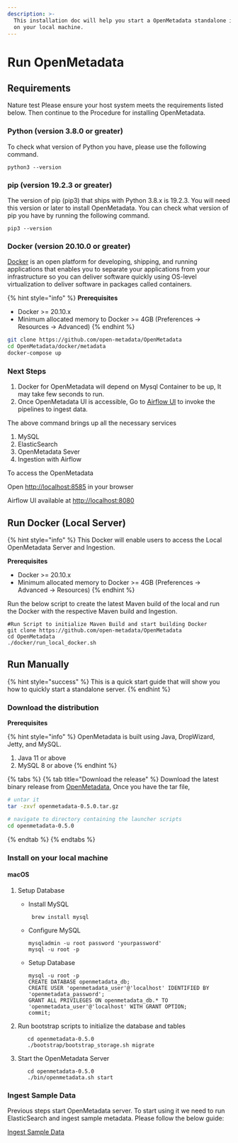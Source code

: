 ```yaml
---
description: >-
  This installation doc will help you start a OpenMetadata standalone instance
  on your local machine.
---
```


# Run OpenMetadata

## Requirements

Nature test Please ensure your host system meets the requirements listed below. Then continue to the Procedure for installing OpenMetadata.

### Python (version 3.8.0 or greater)

To check what version of Python you have, please use the following command.

```
python3 --version
```

### pip (version 19.2.3 or greater)

The version of pip (pip3) that ships with Python 3.8.x is 19.2.3. You will need this version or later to install OpenMetadata. You can check what version of pip you have by running the following command.

```
pip3 --version
```

### Docker (version 20.10.0 or greater)

[Docker](https://docs.docker.com/get-started/overview/) is an open platform for developing, shipping, and running applications that enables you to separate your applications from your infrastructure so you can deliver software quickly using OS-level virtualization to deliver software in packages called containers.

{% hint style="info" %}
**Prerequisites**

* Docker >= 20.10.x
* Minimum allocated memory to Docker >= 4GB (Preferences -> Resources -> Advanced)
{% endhint %}

```bash
git clone https://github.com/open-metadata/OpenMetadata
cd OpenMetadata/docker/metadata
docker-compose up
```

### Next Steps

1. Docker for OpenMetadata will depend on Mysql Container to be up, It may take few seconds to run.
2. Once OpenMetadata UI is accessible, Go to [Airflow UI](http://localhost:8080) to invoke the pipelines to ingest data.

The above command brings up all the necessary services

1. MySQL
2. ElasticSearch
3. OpenMetadata Sever
4. Ingestion with Airflow

To access the OpenMetadata

Open [http://localhost:8585](http://localhost:8585) in your browser

Airflow UI available at [http://localhost:8080](http://localhost)

## Run Docker (Local Server)

{% hint style="info" %}
This Docker will enable users to access the Local OpenMetadata Server and Ingestion.

**Prerequisites**

* Docker >= 20.10.x
* Minimum allocated memory to Docker >= 4GB (Preferences -> Advanced -> Resources)
{% endhint %}

Run the below script to create the latest Maven build of the local and run the Docker with the respective Maven build and Ingestion.

```
#Run Script to initialize Maven Build and start building Docker
git clone https://github.com/open-metadata/OpenMetadata
cd OpenMetadata
./docker/run_local_docker.sh
```

## Run Manually

{% hint style="success" %}
This is a quick start guide that will show you how to quickly start a standalone server.
{% endhint %}

### Download the distribution

**Prerequisites**

{% hint style="info" %}
OpenMetadata is built using Java, DropWizard, Jetty, and MySQL.

1. Java 11 or above
2. MySQL 8 or above
{% endhint %}

{% tabs %}
{% tab title="Download the release" %}
Download the latest binary release from [OpenMetadata](https://github.com/open-metadata/OpenMetadata/releases/download/0.5.0/openmetadata-0.5.0.tar.gz), Once you have the tar file,

```bash
# untar it
tar -zxvf openmetadata-0.5.0.tar.gz

# navigate to directory containing the launcher scripts
cd openmetadata-0.5.0
```
{% endtab %}
{% endtabs %}

### Install on your local machine

#### macOS

1. Setup Database
   *   Install MySQL

       ```
        brew install mysql
       ```
   *   Configure MySQL

       ```
       mysqladmin -u root password 'yourpassword'
       mysql -u root -p
       ```
   *   Setup Database

       ```
       mysql -u root -p
       CREATE DATABASE openmetadata_db;
       CREATE USER 'openmetadata_user'@'localhost' IDENTIFIED BY 'openmetadata_password';
       GRANT ALL PRIVILEGES ON openmetadata_db.* TO 'openmetadata_user'@'localhost' WITH GRANT OPTION;
       commit;
       ```
2.  Run bootstrap scripts to initialize the database and tables

    ```
       cd openmetadata-0.5.0
       ./bootstrap/bootstrap_storage.sh migrate
    ```
3.  Start the OpenMetadata Server

    ```
       cd openmetadata-0.5.0 
       ./bin/openmetadata.sh start
    ```

### Ingest Sample Data

Previous steps start OpenMetadata server. To start using it we need to run ElasticSearch and ingest sample metadata. Please follow the below guide:

[Ingest Sample Data](metadata-ingestion/ingest-sample-data.md)
